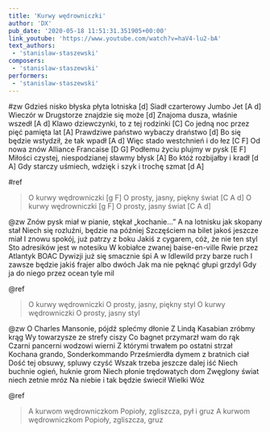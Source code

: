 ```yaml
---
title: 'Kurwy wędrowniczki'
author: 'DX'
pub_date: '2020-05-18 11:51:31.351905+00:00'
link_youtube: 'https://www.youtube.com/watch?v=haV4-lu2-bA'
text_authors:
 - 'stanislaw-staszewski'
composers:
 - 'stanislaw-staszewski'
performers:
 - 'stanislaw-staszewski'
---
```


#zw
Gdzieś nisko błyska płyta lotniska [d]
Siadł czarterowy Jumbo Jet [A d]
Wieczór w Drugstorze znajdzie się może [d]
Znajoma dusza, właśnie wszedł [A d]
Klawo dziewczynki, to z tej rodzinki [C]
Co jedną noc przez pięć pamięta lat [A]
Prawdziwe państwo wybaczy draństwo [d]
Bo się będzie wstydził, że tak wpadł [A d]
Więc stado westchnień i do łez [C F]
Od nowa znów Alliance Francaise [D G]
Podłemu życiu plujmy w pysk [E F]
Miłości czystej, niespodzianej sławmy błysk [A]
Bo któż rozbijałby i kradł [d A]
Gdy starczy uśmiech, wdzięk i szyk i trochę szmat [d A]

#ref
>O kurwy wędrowniczki [g F]
>O prosty, jasny, piękny świat [C A d]
>O kurwy wędrowniczki [g F]
>O prosty, jasny świat [C A d]

@zw
Znów pysk miał w pianie, stękał „kochanie...”
A na lotnisku jak skopany stał
Niech się rozluźni, będzie na później
Szczęściem na bilet jakoś jeszcze miał
I znowu spokój, już patrzy z boku
Jakiś z cygarem, cóż, że nie ten styl
Sto adresików jest w notesiku
W kobiałce zwanej baise-en-ville
Rwie przez Atlantyk BOAC
Dywizji już się smacznie śpi
A w Idlewild przy barze ruch
I zawsze będzie jakiś frajer albo dwóch
Jak ma nie pęknąć głupi grzdyl
Gdy ja do niego przez ocean tyle mil

@ref
>O kurwy wędrowniczki
>O prosty, jasny, piękny styl
>O kurwy wędrowniczki
>O prosty, jasny styl

@zw
O Charles Mansonie, pójdź splećmy dłonie
Z Lindą Kasabian zróbmy krąg
Wy towarzysze ze strefy ciszy
Co bagnet przymarzł wam do rąk
Czarni pancerni wodzowi wierni
Z którymi trwałem po ostatni strzał
Kochana grando, Sonderkommando
Prześmierdła dymem z bratnich ciał
Dość tej obsuwy, spluwy czyść
Wszak trzeba jeszcze dalej iść
Niech buchnie ogień, huknie grom
Niech płonie trędowatych dom
Zwęglony świat niech zetnie mróz
Na niebie i tak będzie świecił Wielki Wóz

@ref
>A kurwom wędrowniczkom
>Popioły, zgliszcza, pył i gruz
>A kurwom wędrowniczkom
>Popioły, zgliszcza, gruz